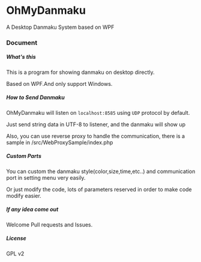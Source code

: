 # OhMyDanmaku
A Desktop Danmaku System based on WPF

### Document
##### What's this
This is a program for showing danmaku on desktop directly.

Based on WPF.And only support Windows.

##### How to Send Danmaku

OhMyDanmaku will listen on `localhost:8585` using `UDP` protocol by default.

Just send string data in UTF-8 to listener, and the danmaku will show up

Also, you can use reverse proxy to handle the communication, there is a sample in /src/WebProxySample/index.php

##### Custom Parts
You can custom the danmaku style(color,size,time,etc..) and communication port in setting menu very easily.

Or just modify the code, lots of parameters reserved in order to make code modify easier.

##### If any idea come out
Welcome Pull requests and Issues.

##### License
GPL v2
